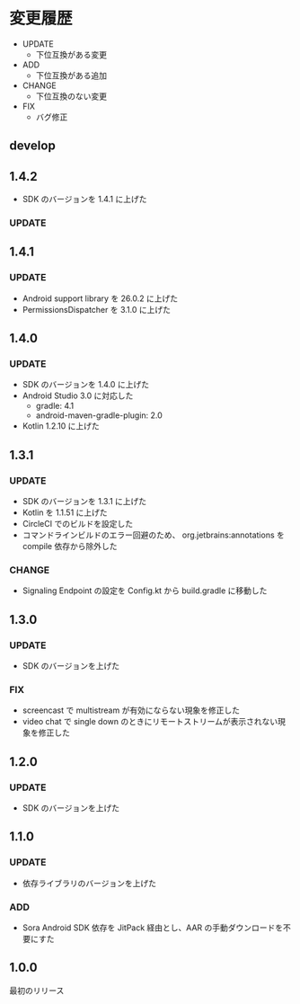# 変更履歴

- UPDATE
    - 下位互換がある変更
- ADD
    - 下位互換がある追加
- CHANGE
    - 下位互換のない変更
- FIX
    - バグ修正


## develop

## 1.4.2

- SDK のバージョンを 1.4.1 に上げた

### UPDATE

## 1.4.1

### UPDATE

- Android support library を 26.0.2 に上げた
- PermissionsDispatcher を 3.1.0 に上げた

## 1.4.0

### UPDATE

- SDK のバージョンを 1.4.0 に上げた
- Android Studio 3.0 に対応した
  - gradle: 4.1
  - android-maven-gradle-plugin: 2.0
- Kotlin 1.2.10 に上げた

## 1.3.1

### UPDATE

- SDK のバージョンを 1.3.1 に上げた
- Kotlin を 1.1.51 に上げた
- CircleCI でのビルドを設定した
- コマンドラインビルドのエラー回避のため、 org.jetbrains:annotations をcompile 依存から除外した

### CHANGE

- Signaling Endpoint の設定を Config.kt から build.gradle に移動した

## 1.3.0

### UPDATE

- SDK のバージョンを上げた

### FIX

- screencast で multistream が有効にならない現象を修正した
- video chat で single down のときにリモートストリームが表示されない現象を修正した

## 1.2.0

### UPDATE

- SDK のバージョンを上げた

## 1.1.0

### UPDATE

- 依存ライブラリのバージョンを上げた

### ADD

- Sora Android SDK 依存を JitPack 経由とし、AAR の手動ダウンロードを不要にすた

## 1.0.0

最初のリリース
